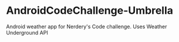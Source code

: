 # AndroidCodeChallenge-Umbrella
Android weather app for Nerdery's Code challenge. Uses Weather Underground API
